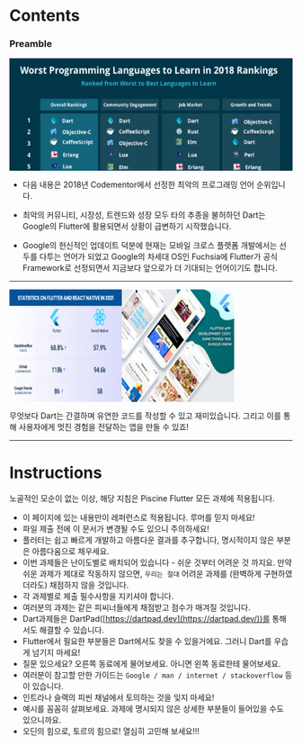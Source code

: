 # Contents



### Preamble

<img align="center" height="200" src="../.src/contents_00.png">   

- 다음 내용은 2018년 Codementor에서 선정한 최악의 프로그래밍 언어 순위입니다.

- 최악의 커뮤니티, 시장성, 트렌드와 성장 모두 타의 추종을 불허하던 Dart는 Google의 Flutter에 활용되면서 상황이 급변하기 시작했습니다.

- Google의 헌신적인 업데이트 덕분에 현재는 모바일 크로스 플랫폼 개발에서는 선두를 다투는 언어가 되었고 Google의 차세대 OS인 Fuchsia에 Flutter가 공식 Framework로 선정되면서 지금보다 앞으로가 더 기대되는 언어이기도 합니다.  

---
<img  align="left" width="200" height="200" src="../.src/contents_01.png">
<img align="center"width="200" height="200" src="../.src/contents_02.png">   


무엇보다 Dart는 간결하며 유연한 코드를 작성할 수 있고 재미있습니다. 그리고 이를 통해 사용자에게 멋진 경험을 전달하는 앱을 만들 수 있죠!

---

# **Instructions**

노골적인 모순이 없는 이상, 해당 지침은 Piscine Flutter 모든 과제에 적용됩니다.

- 이 페이지에 있는 내용만이 레퍼런스로 적용됩니다. 루머를 믿지 마세요!
- 파일 제출 전에 이 문서가 변경될 수도 있으니 주의하세요!
- 플러터는 쉽고 빠르게 개발하고 아름다운 결과를 추구합니다, 명시적이지 않은 부분은 아름다움으로 채우세요.
- 이번 과제들은 난이도별로 배치되어 있습니다 - 쉬운 것부터 어려운 것 까지요. 만약 쉬운 과제가 제대로 작동하지 않으면, `우리는 절대` 어려운 과제를 (완벽하게 구현하였더라도) 채점하지 않을 것입니다.
- 각 과제별로 제출 필수사항을 지키셔야 합니다.
- 여러분의 과제는 같은 피씨너들에게 채점받고 점수가 매겨질 것입니다.
- Dart과제들은 DartPad([https://dartpad.dev](https://dartpad.dev/))를 통해서도 해결할 수 있습니다.
- Flutter에서 필요한 부분들은 Dart에서도 찾을 수 있을거에요. 그러니 Dart를 우습게 넘기지 마세요!
- 질문 있으세요? 오른쪽 동료에게 물어보세요. 아니면 왼쪽 동료한테 물어보세요.
- 여러분이 참고할 만한 가이드는 `Google / man / internet / stackoverflow` 등이 있습니다.
- 인트라나 슬랙의 피씬 채널에서 토의하는 것을 잊지 마세요!
- 예시를 꼼꼼히 살펴보세요. 과제에 명시되지 않은 상세한 부분들이 들어있을 수도 있으니까요.
- 오딘의 힘으로, 토르의 힘으로! 열심히 고민해 보세요!!!
